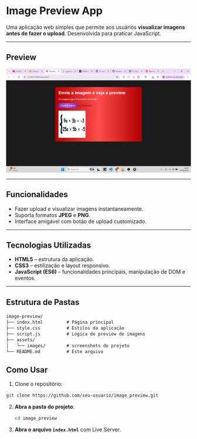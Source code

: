 # Image Preview App

Uma aplicação web simples que permite aos usuários **visualizar imagens antes de fazer o upload**. Desenvolvida para praticar JavaScript.

---

## Preview

![Veja a Preview](./assets/project_preview.png)

---

## Funcionalidades

- Fazer upload e visualizar imagens instantaneamente.  
- Suporta formatos **JPEG** e **PNG**.  
- Interface amigável com botão de upload customizado.  

---

## Tecnologias Utilizadas

- **HTML5** – estrutura da aplicação.  
- **CSS3** – estilização e layout responsivo.  
- **JavaScript (ES6)** – funcionalidades principais, manipulação de DOM e eventos.  

---
## Estrutura de Pastas

```text
image-preview/
├── index.html         # Página principal
├── style.css          # Estilos da aplicação
├── script.js          # Lógica de preview de imagens
├── assets/
│   └── images/        # screenshots do projeto
└── README.md          # Este arquivo
```
## Como Usar

1. Clone o repositório:  
```bash
git clone https://github.com/seu-usuario/image_preview.git
```
2. **Abra a pasta do projeto**:
   ```bash
   cd image_preview
   ```
3. **Abra o arquivo `index.html`** com Live Server. 


